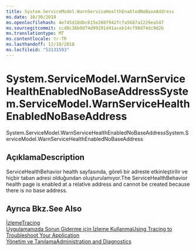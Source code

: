 ```yaml
---
title: System.ServiceModel.WarnServiceHealthEnabledNoBaseAddress
ms.date: 10/30/2018
ms.openlocfilehash: 4e745d18dbc615e2807942fcfa5687a1229ea547
ms.sourcegitcommit: ccd8c36b0d74d99291d41aceb14cf98d74dc9d2b
ms.translationtype: MT
ms.contentlocale: tr-TR
ms.lasthandoff: 12/10/2018
ms.locfileid: "53131593"
---
```

# <a name="systemservicemodelwarnservicehealthenablednobaseaddress"></a><span data-ttu-id="da87f-102">System.ServiceModel.WarnServiceHealthEnabledNoBaseAddress</span><span class="sxs-lookup"><span data-stu-id="da87f-102">System.ServiceModel.WarnServiceHealthEnabledNoBaseAddress</span></span>
<span data-ttu-id="da87f-103">System.ServiceModel.WarnServiceHealthEnabledNoBaseAddress</span><span class="sxs-lookup"><span data-stu-id="da87f-103">System.ServiceModel.WarnServiceHealthEnabledNoBaseAddress</span></span>  
  
## <a name="description"></a><span data-ttu-id="da87f-104">Açıklama</span><span class="sxs-lookup"><span data-stu-id="da87f-104">Description</span></span>  
 <span data-ttu-id="da87f-105">ServiceHealthBehavior health sayfasında, göreli bir adreste etkinleştirilir ve hiçbir taban adresi olduğundan oluşturulamıyor.</span><span class="sxs-lookup"><span data-stu-id="da87f-105">The ServiceHealthBehavior health page is enabled at a relative address and cannot be created because there is no base address.</span></span>  
  
## <a name="see-also"></a><span data-ttu-id="da87f-106">Ayrıca Bkz.</span><span class="sxs-lookup"><span data-stu-id="da87f-106">See Also</span></span>  
 [<span data-ttu-id="da87f-107">İzleme</span><span class="sxs-lookup"><span data-stu-id="da87f-107">Tracing</span></span>](../../../../../docs/framework/wcf/diagnostics/tracing/index.md)  
 [<span data-ttu-id="da87f-108">Uygulamanızda Sorun Giderme için İzleme Kullanma</span><span class="sxs-lookup"><span data-stu-id="da87f-108">Using Tracing to Troubleshoot Your Application</span></span>](../../../../../docs/framework/wcf/diagnostics/tracing/using-tracing-to-troubleshoot-your-application.md)  
 [<span data-ttu-id="da87f-109">Yönetim ve Tanılama</span><span class="sxs-lookup"><span data-stu-id="da87f-109">Administration and Diagnostics</span></span>](../../../../../docs/framework/wcf/diagnostics/index.md)

